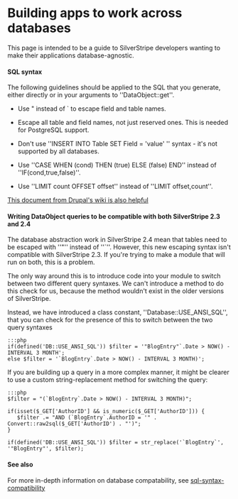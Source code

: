 # Building apps to work across databases

This page is intended to be a guide to SilverStripe developers wanting to make their applications database-agnostic.

#### SQL syntax

The following guidelines should be applied to the SQL that you generate, either directly or in your arguments to
''DataObject::get''.


*  Use " instead of ` to escape field and table names.

*  Escape all table and field names, not just reserved ones.  This is needed for PostgreSQL support.

*  Don't use ''INSERT INTO Table SET Field = 'value' '' syntax - it's not supported by all databases.

*  Use ''CASE WHEN (cond) THEN (true) ELSE (false) END'' instead of ''IF(cond,true,false)''.

*  Use ''LIMIT count OFFSET offset'' instead of ''LIMIT offset,count''.

[This document from Drupal's wiki is also helpful](http://drupal.org/node/555514)


#### Writing DataObject queries to be compatible with both SilverStripe 2.3 and 2.4

The database abstraction work in SilverStripe 2.4 mean that tables need to be escaped with ''"'' instead of ''`''. 
However, this new escaping syntax isn't compatible with SilverStripe 2.3.  If you're trying to make a module that will
run on both, this is a problem.

The only way around this is to introduce code into your module to switch between two different query syntaxes.  We can't
introduce a method to do this check for us, because the method wouldn't exist in the older versions of SilverStripe.

Instead, we have introduced a class constant, ''Database::USE_ANSI_SQL'', that you can check for the presence of this to
switch between the two query syntaxes

	:::php
	if(defined('DB::USE_ANSI_SQL')) $filter = '"BlogEntry"`.Date > NOW() - INTERVAL 3 MONTH';
	else $filter = '`BlogEntry`.Date > NOW() - INTERVAL 3 MONTH)';


If you are building up a query in a more complex manner, it might be clearer to use a custom string-replacement method
for switching the query:

	:::php
	$filter = "(`BlogEntry`.Date > NOW() - INTERVAL 3 MONTH)";
	
	if(isset($_GET['AuthorID'] && is_numeric($_GET['AuthorID'])) {
	   $filter .= "AND (`BlogEntry`.AuthorID = '" . Convert::raw2sql($_GET['AuthorID') . "')";
	}
	
	if(defined('DB::USE_ANSI_SQL')) $filter = str_replace('`BlogEntry`', '"BlogEntry"', $filter);


#### See also

For more in-depth information on database compatability, see [sql-syntax-compatibility](sql-syntax-compatibility)
